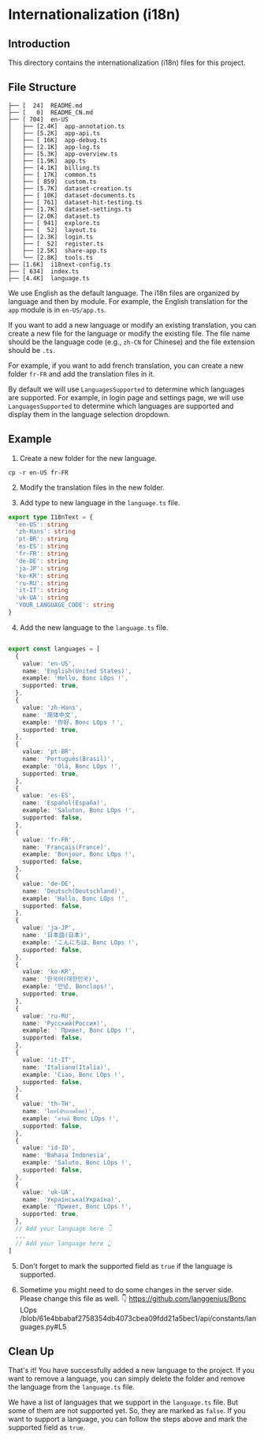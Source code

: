 # Internationalization (i18n)

## Introduction

This directory contains the internationalization (i18n) files for this project.

## File Structure

```
├── [  24]  README.md
├── [   0]  README_CN.md
├── [ 704]  en-US
│   ├── [2.4K]  app-annotation.ts
│   ├── [5.2K]  app-api.ts
│   ├── [ 16K]  app-debug.ts
│   ├── [2.1K]  app-log.ts
│   ├── [5.3K]  app-overview.ts
│   ├── [1.9K]  app.ts
│   ├── [4.1K]  billing.ts
│   ├── [ 17K]  common.ts
│   ├── [ 859]  custom.ts
│   ├── [5.7K]  dataset-creation.ts
│   ├── [ 10K]  dataset-documents.ts
│   ├── [ 761]  dataset-hit-testing.ts
│   ├── [1.7K]  dataset-settings.ts
│   ├── [2.0K]  dataset.ts
│   ├── [ 941]  explore.ts
│   ├── [  52]  layout.ts
│   ├── [2.3K]  login.ts
│   ├── [  52]  register.ts
│   ├── [2.5K]  share-app.ts
│   └── [2.8K]  tools.ts
├── [1.6K]  i18next-config.ts
├── [ 634]  index.ts
├── [4.4K]  language.ts
```

We use English as the default language. The i18n files are organized by language and then by module. For example, the English translation for the `app` module is in `en-US/app.ts`.

If you want to add a new language or modify an existing translation, you can create a new file for the language or modify the existing file. The file name should be the language code (e.g., `zh-CN` for Chinese) and the file extension should be `.ts`.

For example, if you want to add french translation, you can create a new folder `fr-FR` and add the translation files in it.

By default we will use `LanguagesSupported` to determine which languages are supported. For example, in login page and settings page, we will use `LanguagesSupported` to determine which languages are supported and display them in the language selection dropdown.

## Example

1. Create a new folder for the new language.

```
cp -r en-US fr-FR
```

2. Modify the translation files in the new folder.

3. Add type to new language in the `language.ts` file.

```typescript
export type I18nText = {
  'en-US': string
  'zh-Hans': string
  'pt-BR': string
  'es-ES': string
  'fr-FR': string
  'de-DE': string
  'ja-JP': string
  'ko-KR': string
  'ru-RU': string
  'it-IT': string
  'uk-UA': string
  'YOUR_LANGUAGE_CODE': string
}
```

4. Add the new language to the `language.ts` file.

```typescript

export const languages = [
  {
    value: 'en-US',
    name: 'English(United States)',
    example: 'Hello, Bonc LOps !',
    supported: true,
  },
  {
    value: 'zh-Hans',
    name: '简体中文',
    example: '你好，Bonc LOps ！',
    supported: true,
  },
  {
    value: 'pt-BR',
    name: 'Português(Brasil)',
    example: 'Olá, Bonc LOps !',
    supported: true,
  },
  {
    value: 'es-ES',
    name: 'Español(España)',
    example: 'Saluton, Bonc LOps !',
    supported: false,
  },
  {
    value: 'fr-FR',
    name: 'Français(France)',
    example: 'Bonjour, Bonc LOps !',
    supported: false,
  },
  {
    value: 'de-DE',
    name: 'Deutsch(Deutschland)',
    example: 'Hallo, Bonc LOps !',
    supported: false,
  },
  {
    value: 'ja-JP',
    name: '日本語(日本)',
    example: 'こんにちは、Bonc LOps !',
    supported: false,
  },
  {
    value: 'ko-KR',
    name: '한국어(대한민국)',
    example: '안녕, Bonclops!',
    supported: true,
  },
  {
    value: 'ru-RU',
    name: 'Русский(Россия)',
    example: ' Привет, Bonc LOps !',
    supported: false,
  },
  {
    value: 'it-IT',
    name: 'Italiano(Italia)',
    example: 'Ciao, Bonc LOps !',
    supported: false,
  },
  {
    value: 'th-TH',
    name: 'ไทย(ประเทศไทย)',
    example: 'สวัสดี Bonc LOps !',
    supported: false,
  },
  {
    value: 'id-ID',
    name: 'Bahasa Indonesia',
    example: 'Saluto, Bonc LOps !',
    supported: false,
  },
  {
    value: 'uk-UA',
    name: 'Українська(Україна)',
    example: 'Привет, Bonc LOps !',
    supported: true,
  },
  // Add your language here 👇
  ...
  // Add your language here 👆
]
```

5. Don't forget to mark the supported field as `true` if the language is supported.

6. Sometime you might need to do some changes in the server side. Please change this file as well. 👇
https://github.com/langgenius/Bonc LOps /blob/61e4bbabaf2758354db4073cbea09fdd21a5bec1/api/constants/languages.py#L5



## Clean Up

That's it! You have successfully added a new language to the project. If you want to remove a language, you can simply delete the folder and remove the language from the `language.ts` file.

We have a list of languages that we support in the `language.ts` file. But some of them are not supported yet. So, they are marked as `false`. If you want to support a language, you can follow the steps above and mark the supported field as `true`.
